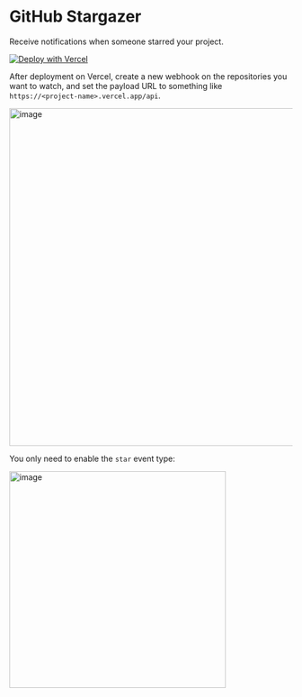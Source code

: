 # GitHub Stargazer

Receive notifications when someone starred your project.

[![Deploy with Vercel](https://vercel.com/button)](https://vercel.com/new/clone?repository-url=https%3A%2F%2Fgithub.com%2Fj178%2Fgithub-stargazer&env=BARK_KEY&project-name=github-stargazer&repository-name=github-stargazer)

After deployment on Vercel, create a new webhook on the repositories you want to watch, and set the payload URL to something like `https://<project-name>.vercel.app/api`.

<img width="600" alt="image" src="https://user-images.githubusercontent.com/10510431/228465114-9732d9d3-c54f-4852-8e27-e9fc6fd7b660.png">

You only need to enable the `star` event type:

<img width="385" alt="image" src="https://user-images.githubusercontent.com/10510431/228465784-67183434-91f6-4f6b-92ed-b84fbf39a505.png">

